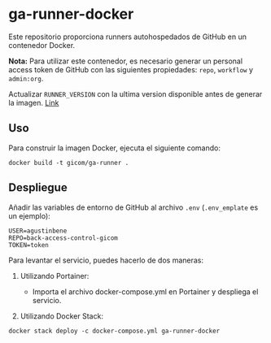 # ga-runner-docker

Este repositorio proporciona runners autohospedados de GitHub en un contenedor Docker.

**Nota:** Para utilizar este contenedor, es necesario generar un personal access token de GitHub con las siguientes propiedades: `repo`, `workflow` y `admin:org`.

Actualizar `RUNNER_VERSION` con la ultima version disponible antes de generar la imagen.
[Link](https://github.com/actions/runner/releases "Latest runner version here.")

## Uso

Para construir la imagen Docker, ejecuta el siguiente comando:

```shell
docker build -t gicom/ga-runner .
```

## Despliegue

Añadir las variables de entorno de GitHub al archivo `.env` (`.env_emplate` es un ejemplo):

```shell
USER=agustinbene
REPO=back-access-control-gicom
TOKEN=token
```


Para levantar el servicio, puedes hacerlo de dos maneras:

1. Utilizando Portainer:
   - Importa el archivo docker-compose.yml en Portainer y despliega el servicio.

2. Utilizando Docker Stack:
```shell
docker stack deploy -c docker-compose.yml ga-runner-docker
```

